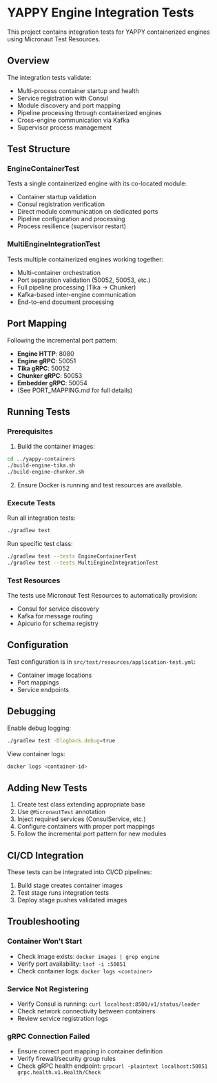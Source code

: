 # YAPPY Engine Integration Tests

This project contains integration tests for YAPPY containerized engines using Micronaut Test Resources.

## Overview

The integration tests validate:
- Multi-process container startup and health
- Service registration with Consul
- Module discovery and port mapping
- Pipeline processing through containerized engines
- Cross-engine communication via Kafka
- Supervisor process management

## Test Structure

### EngineContainerTest
Tests a single containerized engine with its co-located module:
- Container startup validation
- Consul registration verification
- Direct module communication on dedicated ports
- Pipeline configuration and processing
- Process resilience (supervisor restart)

### MultiEngineIntegrationTest
Tests multiple containerized engines working together:
- Multi-container orchestration
- Port separation validation (50052, 50053, etc.)
- Full pipeline processing (Tika → Chunker)
- Kafka-based inter-engine communication
- End-to-end document processing

## Port Mapping

Following the incremental port pattern:
- **Engine HTTP**: 8080
- **Engine gRPC**: 50051
- **Tika gRPC**: 50052
- **Chunker gRPC**: 50053
- **Embedder gRPC**: 50054
- (See PORT_MAPPING.md for full details)

## Running Tests

### Prerequisites

1. Build the container images:
```bash
cd ../yappy-containers
./build-engine-tika.sh
./build-engine-chunker.sh
```

2. Ensure Docker is running and test resources are available.

### Execute Tests

Run all integration tests:
```bash
./gradlew test
```

Run specific test class:
```bash
./gradlew test --tests EngineContainerTest
./gradlew test --tests MultiEngineIntegrationTest
```

### Test Resources

The tests use Micronaut Test Resources to automatically provision:
- Consul for service discovery
- Kafka for message routing
- Apicurio for schema registry

## Configuration

Test configuration is in `src/test/resources/application-test.yml`:
- Container image locations
- Port mappings
- Service endpoints

## Debugging

Enable debug logging:
```bash
./gradlew test -Dlogback.debug=true
```

View container logs:
```bash
docker logs <container-id>
```

## Adding New Tests

1. Create test class extending appropriate base
2. Use `@MicronautTest` annotation
3. Inject required services (ConsulService, etc.)
4. Configure containers with proper port mappings
5. Follow the incremental port pattern for new modules

## CI/CD Integration

These tests can be integrated into CI/CD pipelines:
1. Build stage creates container images
2. Test stage runs integration tests
3. Deploy stage pushes validated images

## Troubleshooting

### Container Won't Start
- Check image exists: `docker images | grep engine`
- Verify port availability: `lsof -i :50051`
- Check container logs: `docker logs <container>`

### Service Not Registering
- Verify Consul is running: `curl localhost:8500/v1/status/leader`
- Check network connectivity between containers
- Review service registration logs

### gRPC Connection Failed
- Ensure correct port mapping in container definition
- Verify firewall/security group rules
- Check gRPC health endpoint: `grpcurl -plaintext localhost:50051 grpc.health.v1.Health/Check`